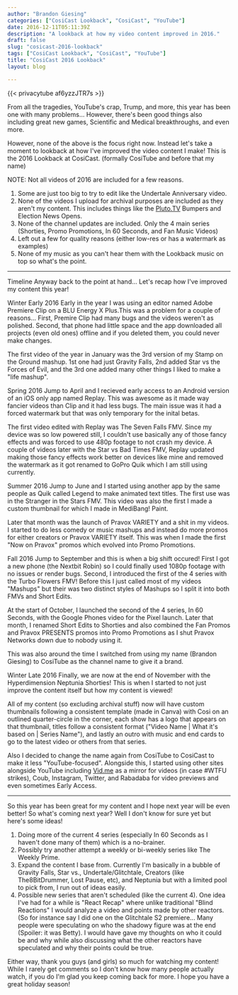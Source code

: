 ```yaml
---
author: "Brandon Giesing"
categories: ["CosiCast Lookback", "CosiCast", "YouTube"]
date: 2016-12-11T05:11:39Z
description: "A lookback at how my video content improved in 2016."
draft: false
slug: "cosicast-2016-lookback"
tags: ["CosiCast Lookback", "CosiCast", "YouTube"]
title: "CosiCast 2016 Lookback"
layout: blog

---
```


{{< privacytube af6yzzJTR7s >}}

From all the tragedies, YouTube's crap, Trump, and more, this year has been one
with many problems... However, there's been good things also including great new
games, Scientific and Medical breakthroughs, and even more.

However, none of the above is the focus right now. Instead let's take a moment
to lookback at how I've improved the video content I make! This is the 2016
Lookback at CosiCast. (formally CosiTube and before that my name)

NOTE: Not all videos of 2016 are included for a few reasons.

 1. Some are just too big to try to edit like the Undertale Anniversary video.
 2. None of the videos I upload for archival purposes are included as they
    aren't my content. This includes things like the [Pluto.TV](http://Pluto.TV)
    Bumpers and Election News Opens.
 3. None of the channel updates are included. Only the 4 main series (Shorties,
    Promo Promotions, In 60 Seconds, and Fan Music Videos)
 4. Left out a few for quality reasons (either low-res or has a watermark as
    examples)
 5. None of my music as you can't hear them with the Lookback music on top so
    what's the point.


--------------------------------------------------------------------------------

Timeline
Anyway back to the point at hand... Let's recap how I've improved my content
this year!

Winter Early 2016
Early in the year I was using an editor named Adobe Premiere Clip on a BLU
Energy X Plus.This was a problem for a couple of reasons... First, Premire Clip
had many bugs and the videos weren't as polished. Second, that phone had little
space and the app downloaded all projects (even old ones) offline and if you
deleted them, you could never make changes.

The first video of the year in January was the 3rd version of my Stamp on the
Ground mashup. 1st one had just Gravity Falls, 2nd added Star vs the Forces of
Evil, and the 3rd one added many other things I liked to make a "life mashup".

Spring 2016
Jump to April and I recieved early access to an Android version of an iOS only
app named Replay. This was awesome as it made way fancier videos than Clip and
it had less bugs. The main issue was it had a forced watermark but that was only
temporary for the inital betas.

The first video edited with Replay was The Seven Falls FMV. Since my device was
so low powered still, I couldn't use basically any of those fancy effects and
was forced to use 480p footage to not crash my device. A couple of videos later
with the Star vs Bad Times FMV, Replay updated making those fancy effects work
better on devices like mine and removed the watermark as it got renamed to GoPro
Quik which I am still using currently.

Summer 2016
Jump to June and I started using another app by the same people as Quik called
Legend to make animated text titles. The first use was in the Stranger in the
Stars FMV. This video was also the first I made a custom thumbnail for which I
made in MediBang! Paint.

Later that month was the launch of Pravox VARIETY and a shit in my videos. I
started to do less comedy or music mashups and instead do more promos for either
creators or Pravox VARIETY itself. This was when I made the first "Now on
Pravox" promos which evolved into Promo Promotions.

Fall 2016
Jump to September and this is when a big shift occured! First I got a new phone
(the Nextbit Robin) so I could finally used 1080p footage with no issues or
render bugs. Second, I introduced the first of the 4 series with the Turbo
Flowers FMV! Before this I just called most of my videos "Mashups" but their was
two distinct styles of Mashups so I split it into both FMVs and Short Edits.

At the start of October, I launched the second of the 4 series, In 60 Seconds,
with the Google Phones video for the Pixel launch. Later that month, I renamed
Short Edits to Shorties and also combined the Fan Promos and Pravox PRESENTS
promos into Promo Promotions as I shut Pravox Networks down due to nobody using
it.

This was also around the time I switched from using my name (Brandon Giesing) to
CosiTube as the channel name to give it a brand.

Winter Late 2016
Finally, we are now at the end of November with the Hyperdimension Neptunia
Shorties! This is when I started to not just improve the content itself but how
my content is viewed!

All of my content (so excluding archival stuff) now will have custom thumbnails
following a consistent template (made in Canva) with Cosi on an outlined
quarter-circle in the corner, each show has a logo that appears on that
thumbnail, titles follow a consistent format ("Video Name | What it's based on |
Series Name"), and lastly an outro with music and end cards to go to the latest
video or others from that series.

Also I decided to change the name again from CosiTube to CosiCast to make it
less "YouTube-focused". Alongside this, I started using other sites alongside
YouTube including [Vid.me](http://Vid.me) as a mirror for videos (in case #WTFU
strikes), Coub, Instagram, Twitter, and Rabadaba for video previews and even
sometimes Early Access.


--------------------------------------------------------------------------------

So this year has been great for my content and I hope next year will be even
better! So what's coming next year? Well I don't know for sure yet but here's
some ideas!

 1. Doing more of the current 4 series (especially In 60 Seconds as I haven't
    done many of them) which is a no-brainer.
 2. Possibly try another attempt a weekly or bi-weekly series like The Weekly
    Prime.
 3. Expand the content I base from. Currently I'm basically in a bubble of
    Gravity Falls, Star vs., Undertale/Glitchtale, Creators (like
    The8BitDrummer, Lost Pause, etc), and Neptunia but with a limited pool to
    pick from, I run out of ideas easily.
 4. Possible new series that aren't scheduled (like the current 4). One idea
    I've had for a while is "React Recap" where unlike traditional "Blind
    Reactions" I would analyze a video and points made by other reactors. (So
    for instance say I did one on the Glitchtale S2 premiere... Many people were
    speculating on who the shadowy figure was at the end (Spoiler: it was
    Betty). I would have gave my thoughts on who it could be and why while also
    discussing what the other reactors have speculated and why their points
    could be true.

Either way, thank you guys (and girls) so much for watching my content! While I
rarely get comments so I don't know how many people actually watch, if you do
I'm glad you keep coming back for more. I hope you have a great holiday season!
